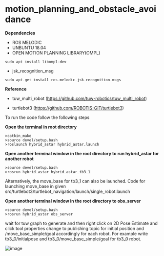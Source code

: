 # motion_planning_and_obstacle_avoidance
**Dependencies**
- ROS MELODIC
- UNBUNTU 18.04
- OPEN MOTION PLANNING LIBRARY(OMPL)
```
sudo apt install libompl-dev
```
- jsk_recognition_msg
```
sudo apt-get install ros-melodic-jsk-recognition-msgs
```
**Reference**
- tuw_multi_robot 
(https://github.com/tuw-robotics/tuw_multi_robot)

- turtlebot3
(https://github.com/ROBOTIS-GIT/turtlebot3)

To run the code follow the following steps

**Open the terminal in root directory**
```
>catkin_make
>source devel/setup.bash
>roslaunch hybrid_astar hybrid_astar.launch
```
**Open another terminal window in the root directory to run hybrid_astar for another robot**
```
>source devel/setup.bash
>rosrun hybrid_astar hybrid_astar_tb3_1
```
Alternatively, the move_base for tb3_1 can also be launched. Code for launching move_base in given src/turtlebot3/turtlebot_navigation/launch/single_robot.launch

**Open another terminal window in the root directory to obs_server**
```
>source devel/setup.bash
>rosrun hybrid_astar obs_server
```
wait for tuw graph to generate and then right click on 2D Pose Estimate and click tool properties
change to publishing topic for initial position and /move_base_simple/goal accordingly for each robot. For example write tb3_0/initialpose and tb3_0/move_base_simple/goal for tb3_0 robot.

![image](https://user-images.githubusercontent.com/63865577/151713842-21cf9263-746d-4e89-a06a-8c678661955f.png)

